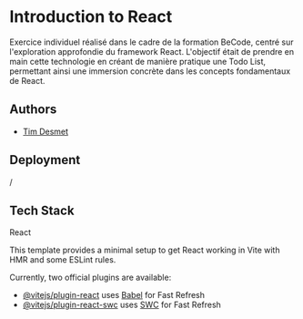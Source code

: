 # Introduction to React

Exercice individuel réalisé dans le cadre de la formation BeCode, centré sur l'exploration approfondie du framework React. L'objectif était de prendre en main cette technologie en créant de manière pratique une Todo List, permettant ainsi une immersion concrète dans les concepts fondamentaux de React.

## Authors

- [Tim Desmet](https://github.com/TimDesmet00)

## Deployment

/

## Tech Stack

React

This template provides a minimal setup to get React working in Vite with HMR and some ESLint rules.

Currently, two official plugins are available:

- [@vitejs/plugin-react](https://github.com/vitejs/vite-plugin-react/blob/main/packages/plugin-react/README.md) uses [Babel](https://babeljs.io/) for Fast Refresh
- [@vitejs/plugin-react-swc](https://github.com/vitejs/vite-plugin-react-swc) uses [SWC](https://swc.rs/) for Fast Refresh
